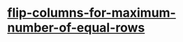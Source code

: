 # [flip-columns-for-maximum-number-of-equal-rows](https://leetcode-cn.com/problems/flip-columns-for-maximum-number-of-equal-rows)
